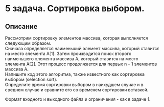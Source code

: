 # 5 задача. Сортировка выбором.
## Описание
Рассмотрим сортировку элементов массива, которая выполняется следующим образом.\
Сначала определяется наименьший элемент массива, который ставится на место элемента А[1]. Затем производится поиск второго наименьшего элемента массива А, который ставится на место элемента А[2]. Этот процесс продолжается для первых n - 1 элементов массива А.\
Напишите код этого алгоритма, также известного как сортировка выбором (selection sort).\
Определите время сортировки выбором в наихудшем случае и в среднем случае и сравните его со временем сортировки вставкой.

Формат входного и выходного файла и ограничения - как в задаче 1.